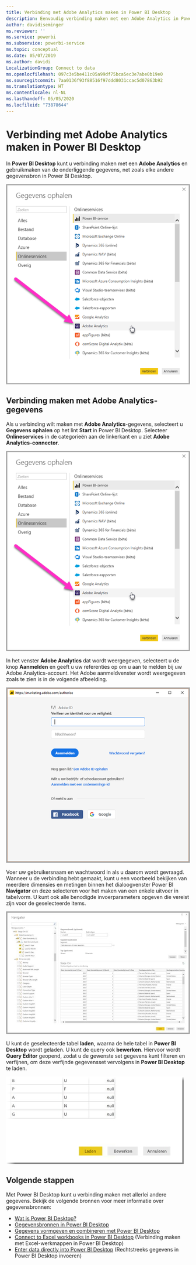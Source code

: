 ```yaml
---
title: Verbinding met Adobe Analytics maken in Power BI Desktop
description: Eenvoudig verbinding maken met een Adobe Analytics in Power BI Desktop en deze gebruiken
author: davidiseminger
ms.reviewer: ''
ms.service: powerbi
ms.subservice: powerbi-service
ms.topic: conceptual
ms.date: 05/07/2019
ms.author: davidi
LocalizationGroup: Connect to data
ms.openlocfilehash: 097c3e5be411c05a99df75bca5ec3e7abe0b19e0
ms.sourcegitcommit: 7aa0136f93f88516f97ddd8031ccac5d07863b92
ms.translationtype: HT
ms.contentlocale: nl-NL
ms.lasthandoff: 05/05/2020
ms.locfileid: "73878644"
---
```

# <a name="connect-to-adobe-analytics-in-power-bi-desktop"></a>Verbinding met Adobe Analytics maken in Power BI Desktop 
In **Power BI Desktop** kunt u verbinding maken met een **Adobe Analytics** en gebruikmaken van de onderliggende gegevens, net zoals elke andere gegevensbron in Power BI Desktop. 

![Gegevens ophalen uit Adobe Analytics](media/desktop-connect-adobe-analytics/connect-adobe-analytics_01.png)

## <a name="connect-to-adobe-analytics-data"></a>Verbinding maken met Adobe Analytics-gegevens
Als u verbinding wilt maken met **Adobe Analytics**-gegevens, selecteert u **Gegevens ophalen** op het lint **Start** in Power BI Desktop. Selecteer **Onlineservices** in de categorieën aan de linkerkant en u ziet **Adobe Analytics-connector**.

![Gegevens ophalen uit Adobe Analytics](media/desktop-connect-adobe-analytics/connect-adobe-analytics_01.png)

In het venster **Adobe Analytics** dat wordt weergegeven, selecteert u de knop **Aanmelden** en geeft u uw referenties op om u aan te melden bij uw Adobe Analytics-account. Het Adobe aanmeldvenster wordt weergegeven zoals te zien is in de volgende afbeelding.

![Meld u aan bij Adobe Analytics](media/desktop-connect-adobe-analytics/connect-adobe-analytics_03.png)

Voer uw gebruikersnaam en wachtwoord in als u daarom wordt gevraagd. Wanneer u de verbinding hebt gemaakt, kunt u een voorbeeld bekijken van meerdere dimensies en metingen binnen het dialoogvenster Power BI **Navigator** en deze selecteren voor het maken van een enkele uitvoer in tabelvorm. U kunt ook alle benodigde invoerparameters opgeven die vereist zijn voor de geselecteerde items. 

![Gegevens met behulp van Navigator selecteren](media/desktop-connect-adobe-analytics/connect-adobe-analytics_04.png)

U kunt de geselecteerde tabel **laden**, waarna de hele tabel in **Power BI Desktop** wordt geladen. U kunt de query ook **bewerken**. Hiervoor wordt **Query Editor** geopend, zodat u de gewenste set gegevens kunt filteren en verfijnen, om deze verfijnde gegevensset vervolgens in **Power BI Desktop** te laden.

![Gegevens laden of bewerken in Navigator](media/desktop-connect-adobe-analytics/connect-adobe-analytics_05.png)


## <a name="next-steps"></a>Volgende stappen
Met Power BI Desktop kunt u verbinding maken met allerlei andere gegevens. Bekijk de volgende bronnen voor meer informatie over gegevensbronnen:

* [Wat is Power BI Desktop?](desktop-what-is-desktop.md)
* [Gegevensbronnen in Power BI Desktop](desktop-data-sources.md)
* [Gegevens vormgeven en combineren met Power BI Desktop](desktop-shape-and-combine-data.md)
* [Connect to Excel workbooks in Power BI Desktop](desktop-connect-excel.md) (Verbinding maken met Excel-werkmappen in Power BI Desktop)   
* [Enter data directly into Power BI Desktop](desktop-enter-data-directly-into-desktop.md) (Rechtstreeks gegevens in Power BI Desktop invoeren)   

